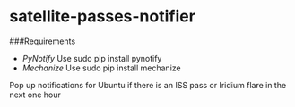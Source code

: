 satellite-passes-notifier
=========================
###Requirements

* *PyNotify* Use sudo pip install pynotify
* *Mechanize* Use sudo pip install mechanize

Pop up notifications for Ubuntu if there is an ISS pass or Iridium flare in the next one hour
